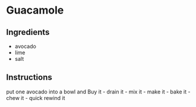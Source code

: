 # Guacamole
## Ingredients
* avocado
* lime
* salt
## Instructions

put one avocado into a bowl and
Buy it - drain it - mix it - make it - bake it - chew it - quick rewind it

